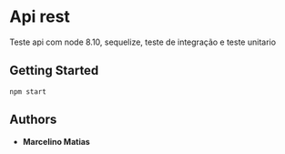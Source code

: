 # Api rest

Teste api com node 8.10, sequelize, teste de integração e teste unitario

## Getting Started

```
npm start
```

## Authors

* **Marcelino Matias**



